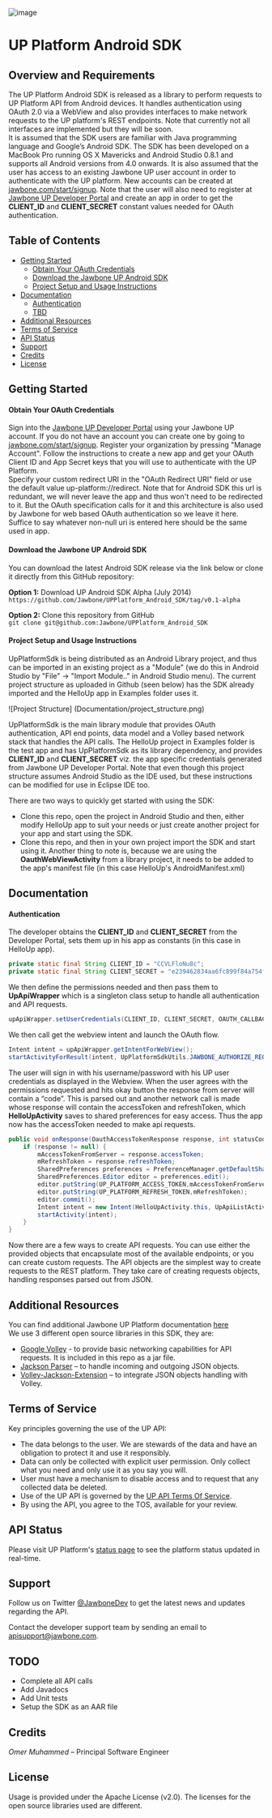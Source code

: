 ![image](https://d3osil7svxrrgt.cloudfront.net/static/www/logos/jawbone/jawbone-logo-lowres.png)
# UP Platform Android SDK
## Overview and Requirements
The UP Platform Android SDK is released as a library to perform requests to UP Platform API from Android devices. It handles authentication using OAuth 2.0 via a WebView and also provides interfaces to make network requests to the UP platform's REST endpoints. Note that currently not all interfaces are implemented but they will be soon.  
It is assumed that the SDK users are familiar with Java programming language and Google’s Android SDK. The SDK has been developed on a MacBook Pro running OS X Mavericks and Android Studio 0.8.1 and supports all Android versions from 4.0 onwards. It is also assumed that the user has access to an existing Jawbone UP user account in order to authenticate with the UP platform. New accounts can be created at [jawbone.com/start/signup](http://jawbone.com/start/signup). Note that the user will also need to register at [Jawbone UP Developer Portal](http://jawbone.com/up/developer) and create an app in order to get the **CLIENT_ID** and **CLIENT_SECRET** constant values needed for OAuth authentication.

## Table of Contents

- [Getting Started](#getting-started)
  - [Obtain Your OAuth Credentials](#obtain-your-oauth-credentials)
  - [Download the Jawbone UP Android SDK](#download-the-jawbone-up-android-sdk)
  - [Project Setup and Usage Instructions](#project-setup-and-usage-instructions)
- [Documentation](#documentation)
  - [Authentication](#authentication)
  - [TBD](#TBD)
- [Additional Resources](#additional-resources)
- [Terms of Service](#terms-of-service)
- [API Status](#api-status)
- [Support](#support)
- [Credits](#credits)
- [License](#license)

## Getting Started

#### Obtain Your OAuth Credentials
Sign into the [Jawbone UP Developer Portal](http://jawbone.com/up/developer) using your Jawbone UP account. If you do not have an account you can create one by going to [jawbone.com/start/signup](http://jawbone.com/start/signup). Register your organization by pressing "Manage Account". Follow the instructions to create a new app and get your OAuth Client ID and App Secret keys that you will use to authenticate with the UP Platform.  
Specify your custom redirect URI in the "OAuth Redirect URI" field or use the default value up-platform://redirect. Note that for Android SDK this url is redundant, we will never leave the app and thus won't need to be redirected to it. But the OAuth specification calls for it and this architecture is also used by Jawbone for web based OAuth authentication so we leave it here. Suffice to say whatever non-null uri is entered here should be the same used in app.


#### Download the Jawbone UP Android SDK
You can download the latest Android SDK release via the link below or clone it directly from this GitHub repository:

**Option 1:** Download UP Android SDK Alpha (July 2014)  
`https://github.com/Jawbone/UPPlatform_Android_SDK/tag/v0.1-alpha`

**Option 2:** Clone this repository from GitHub  
`git clone git@github.com:Jawbone/UPPlatform_Android_SDK`

#### Project Setup and Usage Instructions
UpPlatformSdk is being distributed as an Android Library project, and thus can be imported in an existing project as a "Module" (we do this in Android Studio by "File" -> "Import Module.." in Android Studio menu). The current project structure as uploaded in Github (seen below) has the SDK already imported and the HelloUp app in Examples folder uses it. 

![Project Structure]
(Documentation/project_structure.png)

UpPlatformSdk is the main library module that provides OAuth authentication, API end points, data model and a Volley based network stack that handles the API calls. The HelloUp project in Examples folder is the test app and has UpPlatformSdk as its library dependency, and provides **CLIENT_ID** and **CLIENT_SECRET** viz. the app specific credentials generated from Jawbone UP Developer Portal. Note that even though this project structure assumes Android Studio as the IDE used, but these instructions can be modified for use in Eclipse IDE too.

There are two ways to quickly get started with using the SDK:
* Clone this repo, open the project in Android Studio and then, either modify HelloUp app to suit your needs or just create another project for your app and start using the SDK.
* Clone this repo, and then in your own project import the SDK and start using it. Another thing to note is, because we are using the __OauthWebViewActivity__ from a library project, it needs to be added to the app's manifest file (in this case HelloUp's AndroidManifest.xml)

## Documentation
#### Authentication
The developer obtains the **CLIENT_ID** and **CLIENT_SECRET** from the Developer Portal, sets them up in his app as constants (in this case in HelloUp app).   
``` Java
private static final String CLIENT_ID = "CCVLFloNu8c";  
private static final String CLIENT_SECRET = "e239462834aa6fc899f84a754f855f56";
```

We then define the permissions needed and then pass them to __UpApiWrapper__ which is a singleton class setup to handle all authentication and API requests.  
``` Java
upApiWrapper.setUserCredentials(CLIENT_ID, CLIENT_SECRET, OAUTH_CALLBACK_URL, authScope);
```

We then call get the webview intent and launch the OAuth flow.  
``` Java
Intent intent = upApiWrapper.getIntentForWebView();  
startActivityForResult(intent, UpPlatformSdkUtils.JAWBONE_AUTHORIZE_REQUEST_CODE);  
```
The user will sign in with his username/password with his UP user credentials as displayed in the Webview. When the user agrees with the permissions requested and hits okay button the response from server will contain a “code”. This is parsed out and another network call is made whose response will contain the accessToken and refreshToken, which __HelloUpActivity__ saves to shared preferences for easy access. Thus the app now has the accessToken needed to make api requests.

``` Java
public void onResponse(OauthAccessTokenResponse response, int statusCode, VolleyError error) {  
    if (response != null) {  
        mAccessTokenFromServer = response.accessToken;  
        mRefreshToken = response.refreshToken;  
        SharedPreferences preferences = PreferenceManager.getDefaultSharedPreferences(HelloUpActivity.this);  
        SharedPreferences.Editor editor = preferences.edit();  
        editor.putString(UP_PLATFORM_ACCESS_TOKEN,mAccessTokenFromServer);  
        editor.putString(UP_PLATFORM_REFRESH_TOKEN,mRefreshToken);  
        editor.commit();  
        Intent intent = new Intent(HelloUpActivity.this, UpApiListActivity.class);  
        startActivity(intent);  
    }  
}
```

Now there are a few ways to create API requests. You can use either
the provided objects that encapsulate most of the available endpoints, or you can create custom requests. The API objects are the simplest way to create requests to the REST platform. They take care of creating requests objects, handling responses parsed out from JSON.



## Additional Resources
You can find additional Jawbone UP Platform documentation [here](http://jawbone.com/start/signup)  
We use 3 different open source libraries in this SDK, they are:  
* [Google Volley](https://android.googlesource.com/platform/frameworks/volley/) - to provide basic networking capabilities for API requests. It is included in this repo as a jar file.  
* [Jackson Parser](http://jackson.codehaus.org/) – to handle incoming and outgoing JSON objects.  
* [Volley-Jackson-Extension](https://github.com/spothero/volley-jackson-extension) – to integrate JSON objects handling with Volley.  


## Terms of Service
Key principles governing the use of the UP API:  
* The data belongs to the user. We are stewards of the data and have an obligation to protect it and use it responsibly.  
* Data can only be collected with explicit user permission. Only collect what you need and only use it as you say you will.  
* User must have a mechanism to disable access and to request that any collected data be deleted.  
* Use of the UP API is governed by the [UP API Terms Of Service](https://jawbone.com/up/developer/terms).
* By using the API, you agree to the TOS, available for your review.

## API Status

Please visit UP Platform's [status page](http://status.jawbone.com/) to see the platform status updated in real-time.

## Support

Follow us on Twitter [@JawboneDev](https://twitter.com/jawbonedev) to get the latest news and updates regarding the API.

Contact the developer support team by sending an email to apisupport@jawbone.com.

## TODO
* Complete all API calls  
* Add Javadocs
* Add Unit tests
* Setup the SDK as an AAR file

## Credits
*Omer Muhammed* – Principal Software Engineer

## License
Usage is provided under the Apache License (v2.0). The licenses for the open source libraries used are different.
